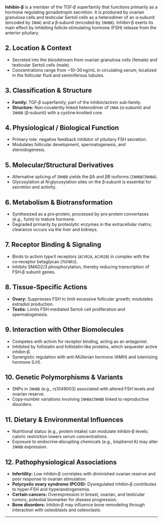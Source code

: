 **Inhibin‑β** is a member of the TGF‑β superfamily that functions primarily as a hormone regulating gonadotropin secretion.  It is produced by ovarian granulosa cells and testicular Sertoli cells as a heterodimer of an α‑subunit (encoded by `INHA`) and a β‑subunit (encoded by `INHBB`).  Inhibin‑β exerts its main effect by inhibiting follicle‑stimulating hormone (FSH) release from the anterior pituitary.  

## 2. Location & Context
- Secreted into the bloodstream from ovarian granulosa cells (female) and testicular Sertoli cells (male).  
- Concentrations range from ~10–30 ng/mL in circulating serum; localized in the follicular fluid and seminiferous tubules.  

## 3. Classification & Structure
- **Family:** TGF‑β superfamily; part of the inhibin/activin sub‑family.  
- **Structure:** Non‑covalently linked heterodimer of `INHA` (α‑subunit) and `INHBB` (β‑subunit) with a cystine‑knotted core.  

## 4. Physiological / Biological Function  
- Primary role: negative feedback inhibitor of pituitary FSH secretion.  
- Modulates follicular development, spermatogenesis, and steroidogenesis.  

## 5. Molecular/Structural Derivatives  
- Alternative splicing of `INHBB` yields the βA and βB isoforms (`INHBB`/`INHBA`).  
- Glycosylation at N‑glycosylation sites on the β‑subunit is essential for secretion and activity.  

## 6. Metabolism & Biotransformation  
- Synthesized as a pro‑protein, processed by pro‑protein convertases (e.g., furin) to mature hormone.  
- Degraded primarily by proteolytic enzymes in the extracellular matrix; clearance occurs via the liver and kidneys.  

## 7. Receptor Binding & Signaling  
- Binds to activin type II receptors (`ACVR2A`, `ACVR2B`) in complex with the co‑receptor betaglycan (`TGFBR3`).  
- Inhibits SMAD2/3 phosphorylation, thereby reducing transcription of FSH‑β subunit genes.  

## 8. Tissue‑Specific Actions  
- **Ovary:** Suppresses FSH to limit excessive follicular growth; modulates estradiol production.  
- **Testis:** Limits FSH‑mediated Sertoli cell proliferation and spermatogenesis.  

## 9. Interaction with Other Biomolecules  
- Competes with activin for receptor binding, acting as an antagonist.  
- Inhibited by follistatin and follistatin‑like proteins, which sequester active inhibin‑β.  
- Synergistic regulation with anti‑Müllerian hormone (AMH) and luteinizing hormone (LH).  

## 10. Genetic Polymorphisms & Variants  
- SNPs in `INHBB` (e.g., rs1049003) associated with altered FSH levels and ovarian reserve.  
- Copy‑number variations involving `INHBA`/`INHBB` linked to reproductive disorders.  

## 11. Dietary & Environmental Influences  
- Nutritional status (e.g., protein intake) can modulate inhibin‑β levels; caloric restriction lowers serum concentrations.  
- Exposure to endocrine‑disrupting chemicals (e.g., bisphenol A) may alter `INHBB` expression.  

## 12. Pathophysiological Associations  
- **Infertility:** Low inhibin‑β correlates with diminished ovarian reserve and poor response to ovarian stimulation.  
- **Polycystic ovary syndrome (PCOS):** Dysregulated inhibin‑β contributes to hyper‑FSH and hyperandrogenemia.  
- **Certain cancers:** Overexpression in breast, ovarian, and testicular tumors; potential biomarker for disease progression.  
- **Bone disorders:** Inhibin‑β may influence bone remodeling through interaction with osteoblasts and osteoclasts.  

---